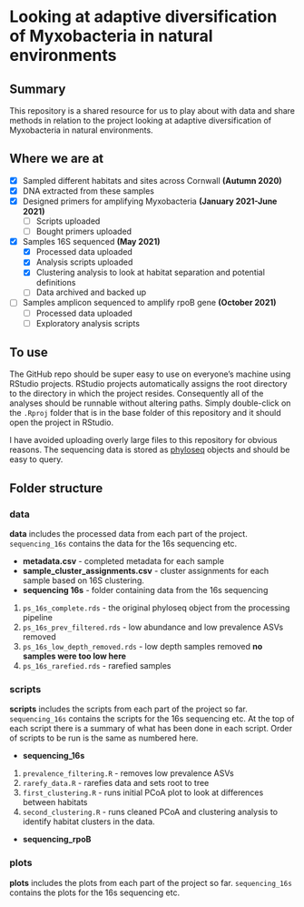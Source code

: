 
<!-- README.md is generated from README.Rmd. Please edit that file -->

# Looking at adaptive diversification of Myxobacteria in natural environments

## Summary

This repository is a shared resource for us to play about with data and
share methods in relation to the project looking at adaptive
diversification of Myxobacteria in natural environments.

## Where we are at

  - [x] Sampled different habitats and sites across Cornwall **(Autumn
    2020)**
  - [x] DNA extracted from these samples
  - [x] Designed primers for amplifying Myxobacteria **(January
    2021-June 2021)**
      - [ ] Scripts uploaded
      - [ ] Bought primers uploaded
  - [x] Samples 16S sequenced **(May 2021)**
      - [x] Processed data uploaded
      - [x] Analysis scripts uploaded
      - [x] Clustering analysis to look at habitat separation and
        potential definitions
      - [ ] Data archived and backed up
  - [ ] Samples amplicon sequenced to amplify rpoB gene **(October
    2021)**
      - [ ] Processed data uploaded
      - [ ] Exploratory analysis scripts

## To use

The GitHub repo should be super easy to use on everyone’s machine using
RStudio projects. RStudio projects automatically assigns the root
directory to the directory in which the project resides. Consequently
all of the analyses should be runnable without altering paths. Simply
double-click on the `.Rproj` folder that is in the base folder of this
repository and it should open the project in RStudio.

I have avoided uploading overly large files to this repository for
obvious reasons. The sequencing data is stored as
[phyloseq](https://joey711.github.io/phyloseq/) objects and should be
easy to query.

## Folder structure

### data

**data** includes the processed data from each part of the project.
`sequencing_16s` contains the data for the 16s sequencing etc.

  - **metadata.csv** - completed metadata for each sample
  - **sample\_cluster\_assignments.csv** - cluster assignments for each
    sample based on 16S clustering.
  - **sequencing 16s** - folder containing data from the 16s sequencing

<!-- end list -->

1.  `ps_16s_complete.rds` - the original phyloseq object from the
    processing pipeline
2.  `ps_16s_prev_filtered.rds` - low abundance and low prevalence ASVs
    removed
3.  `ps_16s_low_depth_removed.rds` - low depth samples removed **no
    samples were too low here**
4.  `ps_16s_rarefied.rds` - rarefied samples

### scripts

**scripts** includes the scripts from each part of the project so far.
`sequencing_16s` contains the scripts for the 16s sequencing etc. At the
top of each script there is a summary of what has been done in each
script. Order of scripts to be run is the same as numbered here.

  - **sequencing\_16s**

<!-- end list -->

1.  `prevalence_filtering.R` - removes low prevalence ASVs
2.  `rarefy_data.R` - rarefies data and sets root to tree
3.  `first_clustering.R` - runs initial PCoA plot to look at differences
    between habitats
4.  `second_clustering.R` - runs cleaned PCoA and clustering analysis to
    identify habitat clusters in the data.

<!-- end list -->

  - **sequencing\_rpoB**

### plots

**plots** includes the plots from each part of the project so far.
`sequencing_16s` contains the plots for the 16s sequencing etc.
